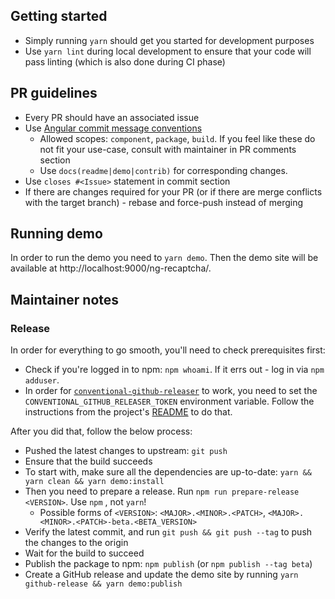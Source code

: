 ## Getting started

* Simply running `yarn` should get you started for development purposes
* Use `yarn lint` during local development to ensure that your code will pass linting (which is also done during CI phase)

## PR guidelines

* Every PR should have an associated issue
* Use [Angular commit message conventions](https://gist.github.com/stephenparish/9941e89d80e2bc58a153)
  * Allowed scopes: `component`, `package`, `build`. If you feel like these do not fit your use-case, consult with maintainer in PR comments section
  * Use `docs(readme|demo|contrib)` for corresponding changes.
* Use `closes #<Issue>` statement in commit <Description> section
* If there are changes required for your PR (or if there are merge conflicts with the target branch) - rebase and force-push instead of merging

## Running demo

In order to run the demo you need to `yarn demo`. Then the demo site will be available at http://localhost:9000/ng-recaptcha/.

## Maintainer notes

### Release

In order for everything to go smooth, you'll need to check prerequisites first:

* Check if you're logged in to npm: `npm whoami`. If it errs out - log in via `npm adduser`.
* In order for [`conventional-github-releaser`](https://github.com/ckeditor/conventional-github-releaser) to work, you need to set the `CONVENTIONAL_GITHUB_RELEASER_TOKEN` environment variable. Follow the instructions from the project's [README](https://github.com/ckeditor/conventional-github-releaser#setup-token-for-cli) to do that.

After you did that, follow the below process:

* Pushed the latest changes to upstream: `git push`
* Ensure that the build succeeds
* To start with, make sure all the dependencies are up-to-date: `yarn && yarn clean && yarn demo:install`
* Then you need to prepare a release. Run `npm run prepare-release <VERSION>`. Use `npm` , not `yarn`!
  * Possible forms of `<VERSION>`: `<MAJOR>.<MINOR>.<PATCH>`, `<MAJOR>.<MINOR>.<PATCH>-beta.<BETA_VERSION>`
* Verify the latest commit, and run `git push && git push --tag` to push the changes to the origin
* Wait for the build to succeed
* Publish the package to npm: `npm publish` (or `npm publish --tag beta`)
* Create a GitHub release and update the demo site by running `yarn github-release && yarn demo:publish`
